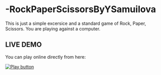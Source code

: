 # -RockPaperScissorsByYSamuilova
This is just a simple excersice and a standard game of Rock, Paper, Scissors. You are playing against a computer.

## LIVE DEMO 
You can play online directly from here: 

[<image alt="Play button" src="https://https:github.com/YSamuilova/-RockPaperScissorsByYSamuilova/assets/134719211/1db17d06-c9a6-4599-9bc1-7c963b2798d0.png" />](https://replit.com/@IanitaSamuilova/RockPaperScissors)

